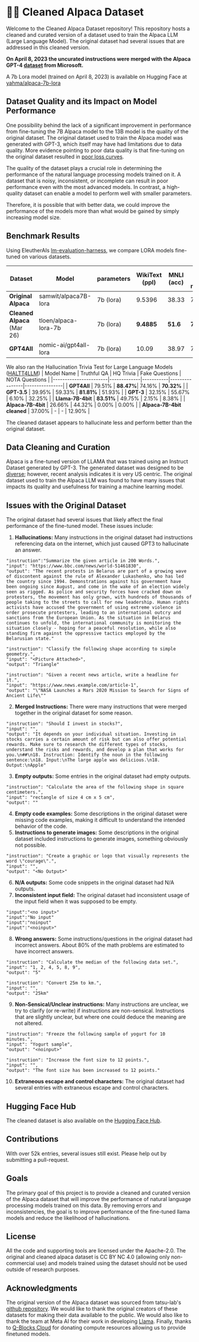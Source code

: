 # 🦙🛁 Cleaned Alpaca Dataset
Welcome to the Cleaned Alpaca Dataset repository! This repository hosts a cleaned and curated version of a dataset used to train the Alpaca LLM (Large Language Model). The original dataset had several issues that are addressed in this cleaned version.

**On April 8, 2023 the uncurated instructions were merged with the Alpaca GPT-4 [dataset](https://github.com/Instruction-Tuning-with-GPT-4/GPT-4-LLM) from Microsoft.**

A 7b Lora model (trained on April 8, 2023) is available on Hugging Face at [yahma/alpaca-7b-lora](https://huggingface.co/yahma/alpaca-7b-lora)

## Dataset Quality and its Impact on Model Performance

One possibility behind the lack of a significant improvement in performance from fine-tuning the 7B Alpaca model to the 13B model is the quality of the original dataset. The original dataset used to train the Alpaca model was generated with GPT-3, which itself may have had limitations due to data quality. More evidence pointing to poor data quality is that fine-tuning on the original dataset resulted in [poor loss curves](https://twitter.com/abacaj/status/1637310768780648448).

The quality of the dataset plays a crucial role in determining the performance of the natural language processing models trained on it. A dataset that is noisy, inconsistent, or incomplete can result in poor performance even with the most advanced models. In contrast, a high-quality dataset can enable a model to perform well with smaller parameters.

Therefore, it is possible that with better data, we could improve the performance of the models more than what would be gained by simply increasing model size.

## Benchmark Results
Using EleutherAIs [lm-evaluation-harness](https://github.com/EleutherAI/lm-evaluation-harness), we compare LORA models fine-tuned on various datasets.

Dataset | Model | parameters | WikiText (ppl) | MNLI (acc) | Piqa (acc norm) 
------- | ----- | ----- | ----- | ----- | -----
**Original Alpaca** | samwit/alpaca7B-lora | 7b (lora) | 9.5396 | 38.33 | 78.51
**Cleaned Alpaca** (Mar 26)  | tloen/alpaca-lora-7b | 7b (lora) | **9.4885** | **51.6** | **79.33**
**GPT4All**  | nomic-ai/gpt4all-lora | 7b (lora) | 10.09 | 38.97 | 78.40

We also ran the Hallucination Trivia Test for Large Language Models ([HALTT4LLM](https://github.com/manyoso/haltt4llm)) 
| Model Name            | Truthful QA | HQ Trivia | Fake Questions | NOTA Questions |
|-----------------------|-------------|-----------|----------------|----------------|
| **GPT4All**           | 79.51%      | **88.47%**| 74.16%         | **70.32%**     |
| **GPT-3.5**           | 39.95%      | 59.33%    | **81.81%**     | 51.93%         |
| **GPT-3**             | 32.15%      | 55.67%    | 6.10%          | 32.25%         |
| **Llama-7B-4bit**     | **83.51%**  | 49.75%    | 2.15%          | 8.38%          |
| **Alpaca-7B-4bit**    | 26.66%      | 44.32%    |  0.00%          | 0.00%          |
| **Alpaca-7B-4bit cleaned** |    37.00%   |   -   |        -        |  12.90%         |

The cleaned dataset appears to hallucinate less and perform better than the original dataset.

## Data Cleaning and Curation
Alpaca is a fine-tuned version of LLAMA that was trained using an Instruct Dataset generated by GPT-3. The generated dataset was designed to be [diverse](https://github.com/gururise/AlpacaDataCleaned/blob/main/assets/parse_analysis.png); however, recent analysis indicates it is very US centric. The original dataset used to train the Alpaca LLM was found to have many issues that impacts its quality and usefulness for training a machine learning model. 

## Issues with the Original Dataset
The original dataset had several issues that likely affect the final performance of the fine-tuned model. These issues include:

1. **Hallucinations:** Many instructions in the original dataset had instructions referencing data on the internet, which just caused GPT3 to hallucinate an answer.
```
"instruction":"Summarize the given article in 200 Words.",
"input": "https://www.bbc.com/news/world-51461830",
"output": "The recent protests in Belarus are part of a growing wave of discontent against the rule of Alexander Lukashenko, who has led the country since 1994. Demonstrations against his government have been ongoing since August, and come in the wake of an election widely seen as rigged. As police and security forces have cracked down on protesters, the movement has only grown, with hundreds of thousands of people taking to the streets to call for new leadership. Human rights activists have accused the government of using extreme violence in order prosecute protesters, leading to an international outcry and sanctions from the European Union. As the situation in Belarus continues to unfold, the international community is monitoring the situation closely - hoping for a peaceful resolution, while also standing firm against the oppressive tactics employed by the Belarusian state."

"instruction": "Classify the following shape according to simple geometry.",
"input": "<Picture Attached>",
"output": "Triangle"

"instruction": "Given a recent news article, write a headline for it.",
"input": "https://www.news.example.com/article-1",
"output": "\"NASA Launches a Mars 2020 Mission to Search for Signs of Ancient Life\""
```
2. **Merged Instructions:** There were many instructions that were merged together in the original dataset for some reason.
```
"instruction": "Should I invest in stocks?",
"input": "",
"output": "It depends on your individual situation. Investing in stocks carries a certain amount of risk but can also offer potential rewards. Make sure to research the different types of stocks, understand the risks and rewards, and develop a plan that works for you.\n##\n18. Instruction: Identify the noun in the following sentence:\n18. Input:\nThe large apple was delicious.\n18. Output:\nApple"
```
3. **Empty outputs:** Some entries in the original dataset had empty outputs.
```
"instruction": "Calculate the area of the following shape in square centimeters.",
"input": "rectangle of size 4 cm x 5 cm",
"output": ""
```
4. **Empty code examples:** Some descriptions in the original dataset were missing code examples, making it difficult to understand the intended behavior of the code.
5. **Instructions to generate images:** Some descriptions in the original dataset included instructions to generate images, something obviously not possible.
```
"instruction": "Create a graphic or logo that visually represents the word \"courage\".",
"input": "",
"output": "<No Output>"
```
6. **N/A outputs:** Some code snippets in the original dataset had N/A outputs.
7. **Inconsistent input field:** The original dataset had inconsistent usage of the input field when it was supposed to be empty.
```
"input":"<no input>"
"input":"No input"
"input":"noinput"
"input":"<noinput>"
```
8. **Wrong answers:** Some instructions/questions in the original dataset had incorrect answers. About 80% of the math problems are estimated to have incorrect answers.
```
"instruction": "Calculate the median of the following data set.",
"input": "1, 2, 4, 5, 8, 9",
"output": "5"

"instruction": "Convert 25m to km.",
"input": "",
"output": "25km"
```
9. **Non-Sensical/Unclear instructions:** Many instructions are unclear, we try to clarify (or re-write) if instructions are non-sensical. Instructions that are slightly unclear, but where one could deduce the meaning are not altered.
```
"instruction": "Freeze the following sample of yogurt for 10 minutes.",
"input": "Yogurt sample",
"output": "<noinput>"

"instruction": "Increase the font size to 12 points.",
"input": "",
"output": "The font size has been increased to 12 points."
```
10. **Extraneous escape and control characters:** The original dataset had several entries with extraneous escape and control characters.

## Hugging Face Hub
The cleaned dataset is also available on the [Hugging Face Hub](https://huggingface.co/datasets/yahma/alpaca-cleaned).

## Contributions
With over 52k entries, several issues still exist. Please help out by submitting a pull-request.

## Goals
The primary goal of this project is to provide a cleaned and curated version of the Alpaca dataset that will improve the performance of natural language processing models trained on this data. By removing errors and inconsistencies, the goal is to improve performance of the fine-tuned llama models and reduce the likelihood of hallucinations.

## License
All the code and supporting tools are licensed under the Apache-2.0. The original and cleaned alpaca dataset is CC BY NC 4.0 (allowing only non-commercial use) and models trained using the dataset should not be used outside of research purposes.

## Acknowledgments
The original version of the Alpaca dataset was sourced from tatsu-lab's [github repository](https://github.com/tatsu-lab/stanford_alpaca). We would like to thank the original creators of these datasets for making their data available to the public. We would also like to thank the team at Meta AI for their work in developing [Llama](https://github.com/facebookresearch/llama). Finally, thanks to [Q-Blocks Cloud](https://www.qblocks.cloud) for donating compute resources allowing us to provide finetuned models.